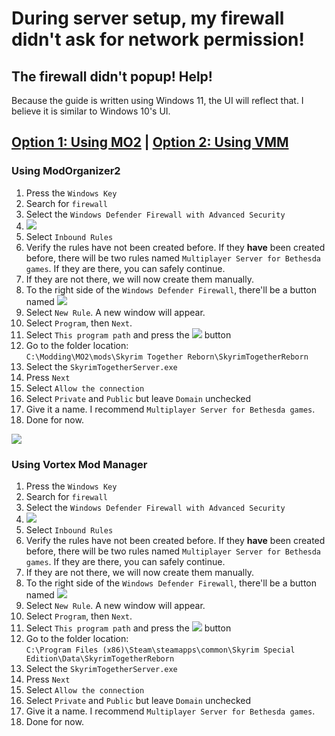 # During server setup, my firewall didn't ask for network permission!

## The firewall didn't popup! Help!

Because the guide is written using Windows 11, the UI will reflect that. I believe it is similar to Windows 10's UI.

## [Option 1: Using MO2](during-server-setup-my-firewall-didnt-ask-for-network-permission.md#using-modorganizer2) | [Option 2: Using VMM](during-server-setup-my-firewall-didnt-ask-for-network-permission.md#undefined)



### Using ModOrganizer2

1. Press the `Windows Key`
2. Search for `firewall`
3. Select the `Windows Defender Firewall with Advanced Security`
4. ![](https://i.imgur.com/5UZugmS.png)
5. Select `Inbound Rules`
6. Verify the rules have not been created before. If they **have** been created before, there will be two rules named `Multiplayer Server for Bethesda games`. If they are there, you can safely continue.
7. If they are not there, we will now create them manually.
8. To the right side of the `Windows Defender Firewall`, there'll be a button named ![](https://i.imgur.com/GqJ9B0Z.png)
9. Select `New Rule`. A new window will appear.
10. Select `Program`, then `Next`.
11. Select `This program path` and press the ![](https://i.imgur.com/ttnw0tU.png) button
12. Go to the folder location:\
    `C:\Modding\MO2\mods\Skyrim Together Reborn\SkyrimTogetherReborn`
13. Select the `SkyrimTogetherServer.exe`
14. Press `Next`
15. Select `Allow the connection`
16. Select `Private` and `Public` but leave `Domain` unchecked
17. Give it a name. I recommend `Multiplayer Server for Bethesda games`.
18. Done for now.

![](https://i.imgur.com/TPVCXMu.gif)

### Using Vortex Mod Manager <a href="#undefined" id="undefined"></a>

1. Press the `Windows Key`
2. Search for `firewall`
3. Select the `Windows Defender Firewall with Advanced Security`
4. ![](https://i.imgur.com/09yqh3X.png)
5. Select `Inbound Rules`
6. Verify the rules have not been created before. If they **have** been created before, there will be two rules named `Multiplayer Server for Bethesda games`. If they are there, you can safely continue.
7. If they are not there, we will now create them manually.
8. To the right side of the `Windows Defender Firewall`, there'll be a button named ![](https://i.imgur.com/PzR7PxD.png)
9. Select `New Rule`. A new window will appear.
10. Select `Program`, then `Next`.
11. Select `This program path` and press the ![](https://i.imgur.com/zBL1VsT.png) button
12. Go to the folder location:\
    `C:\Program Files (x86)\Steam\steamapps\common\Skyrim Special Edition\Data\SkyrimTogetherReborn`
13. Select the `SkyrimTogetherServer.exe`
14. Press `Next`
15. Select `Allow the connection`
16. Select `Private` and `Public` but leave `Domain` unchecked
17. Give it a name. I recommend `Multiplayer Server for Bethesda games`.
18. Done for now.
